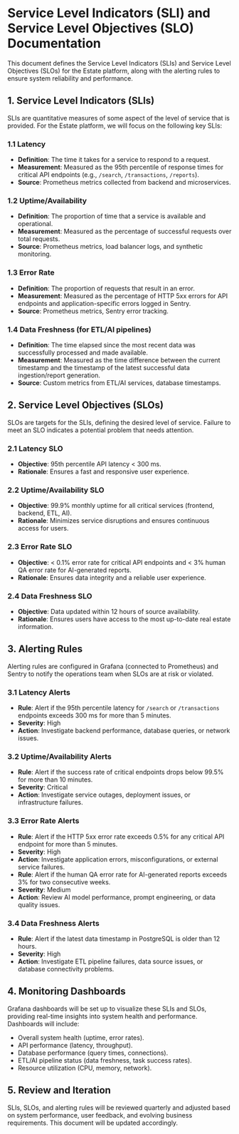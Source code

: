 # Service Level Indicators (SLI) and Service Level Objectives (SLO) Documentation

This document defines the Service Level Indicators (SLIs) and Service Level Objectives (SLOs) for the Estate platform, along with the alerting rules to ensure system reliability and performance.

## 1. Service Level Indicators (SLIs)

SLIs are quantitative measures of some aspect of the level of service that is provided. For the Estate platform, we will focus on the following key SLIs:

### 1.1 Latency
- **Definition**: The time it takes for a service to respond to a request.
- **Measurement**: Measured as the 95th percentile of response times for critical API endpoints (e.g., `/search`, `/transactions`, `/reports`).
- **Source**: Prometheus metrics collected from backend and microservices.

### 1.2 Uptime/Availability
- **Definition**: The proportion of time that a service is available and operational.
- **Measurement**: Measured as the percentage of successful requests over total requests.
- **Source**: Prometheus metrics, load balancer logs, and synthetic monitoring.

### 1.3 Error Rate
- **Definition**: The proportion of requests that result in an error.
- **Measurement**: Measured as the percentage of HTTP 5xx errors for API endpoints and application-specific errors logged in Sentry.
- **Source**: Prometheus metrics, Sentry error tracking.

### 1.4 Data Freshness (for ETL/AI pipelines)
- **Definition**: The time elapsed since the most recent data was successfully processed and made available.
- **Measurement**: Measured as the time difference between the current timestamp and the timestamp of the latest successful data ingestion/report generation.
- **Source**: Custom metrics from ETL/AI services, database timestamps.

## 2. Service Level Objectives (SLOs)

SLOs are targets for the SLIs, defining the desired level of service. Failure to meet an SLO indicates a potential problem that needs attention.

### 2.1 Latency SLO
- **Objective**: 95th percentile API latency < 300 ms.
- **Rationale**: Ensures a fast and responsive user experience.

### 2.2 Uptime/Availability SLO
- **Objective**: 99.9% monthly uptime for all critical services (frontend, backend, ETL, AI).
- **Rationale**: Minimizes service disruptions and ensures continuous access for users.

### 2.3 Error Rate SLO
- **Objective**: < 0.1% error rate for critical API endpoints and < 3% human QA error rate for AI-generated reports.
- **Rationale**: Ensures data integrity and a reliable user experience.

### 2.4 Data Freshness SLO
- **Objective**: Data updated within 12 hours of source availability.
- **Rationale**: Ensures users have access to the most up-to-date real estate information.

## 3. Alerting Rules

Alerting rules are configured in Grafana (connected to Prometheus) and Sentry to notify the operations team when SLOs are at risk or violated.

### 3.1 Latency Alerts
- **Rule**: Alert if the 95th percentile latency for `/search` or `/transactions` endpoints exceeds 300 ms for more than 5 minutes.
- **Severity**: High
- **Action**: Investigate backend performance, database queries, or network issues.

### 3.2 Uptime/Availability Alerts
- **Rule**: Alert if the success rate of critical endpoints drops below 99.5% for more than 10 minutes.
- **Severity**: Critical
- **Action**: Investigate service outages, deployment issues, or infrastructure failures.

### 3.3 Error Rate Alerts
- **Rule**: Alert if the HTTP 5xx error rate exceeds 0.5% for any critical API endpoint for more than 5 minutes.
- **Severity**: High
- **Action**: Investigate application errors, misconfigurations, or external service failures.
- **Rule**: Alert if the human QA error rate for AI-generated reports exceeds 3% for two consecutive weeks.
- **Severity**: Medium
- **Action**: Review AI model performance, prompt engineering, or data quality issues.

### 3.4 Data Freshness Alerts
- **Rule**: Alert if the latest data timestamp in PostgreSQL is older than 12 hours.
- **Severity**: High
- **Action**: Investigate ETL pipeline failures, data source issues, or database connectivity problems.

## 4. Monitoring Dashboards

Grafana dashboards will be set up to visualize these SLIs and SLOs, providing real-time insights into system health and performance. Dashboards will include:
- Overall system health (uptime, error rates).
- API performance (latency, throughput).
- Database performance (query times, connections).
- ETL/AI pipeline status (data freshness, task success rates).
- Resource utilization (CPU, memory, network).

## 5. Review and Iteration

SLIs, SLOs, and alerting rules will be reviewed quarterly and adjusted based on system performance, user feedback, and evolving business requirements. This document will be updated accordingly.
